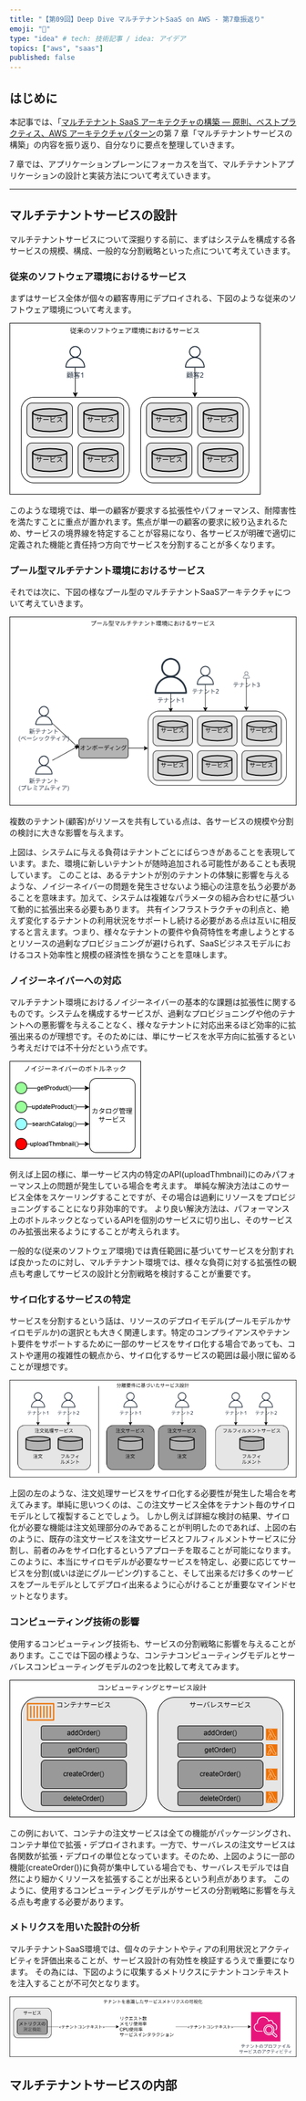 ```yaml
---
title: "【第09回】Deep Dive マルチテナントSaaS on AWS - 第7章振返り"
emoji: "🤿"
type: "idea" # tech: 技術記事 / idea: アイデア
topics: ["aws", "saas"]
published: false
---
```


## はじめに

本記事では、「[マルチテナント SaaS アーキテクチャの構築 ― 原則、ベストプラクティス、AWS アーキテクチャパターン](https://www.oreilly.co.jp/books/9784814401017/)の第 7 章「マルチテナントサービスの構築」の内容を振り返り、自分なりに要点を整理していきます。

<!-- TODO: 要約ちゃんと書く -->

7 章では、アプリケーションプレーンにフォーカスを当て、マルチテナントアプリケーションの設計と実装方法について考えていきます。

---

## マルチテナントサービスの設計

マルチテナントサービスについて深掘りする前に、まずはシステムを構成する各サービスの規模、構成、一般的な分割戦略といった点について考えていきます。

### 従来のソフトウェア環境におけるサービス

まずはサービス全体が個々の顧客専用にデプロイされる、下図のような従来のソフトウェア環境について考えます。

![](./../images/09/normal-software-env.drawio.png)

このような環境では、単一の顧客が要求する拡張性やパフォーマンス、耐障害性を満たすことに重点が置かれます。焦点が単一の顧客の要求に絞り込まれるため、サービスの境界線を特定することが容易になり、各サービスが明確で適切に定義された機能と責任持つ方向でサービスを分割することが多くなります。

### プール型マルチテナント環境におけるサービス

それでは次に、下図の様なプール型のマルチテナントSaaSアーキテクチャについて考えていきます。

![](../images/09/pool-multi-tenant-service.drawio.png)

複数のテナント(顧客)がリソースを共有している点は、各サービスの規模や分割の検討に大きな影響を与えます。

上図は、システムに与える負荷はテナントごとにばらつきがあることを表現しています。また、環境に新しいテナントが随時追加される可能性があることも表現しています。
このことは、あるテナントが別のテナントの体験に影響を与えるような、ノイジーネイバーの問題を発生させないよう細心の注意を払う必要があることを意味ます。加えて、システムは複雑なパラメータの組み合わせに基づいて動的に拡張出来る必要もあります。
共有インフラストラクチャの利点と、絶えず変化するテナントの利用状況をサポートし続ける必要がある点は互いに相反すると言えます。つまり、様々なテナントの要件や負荷特性を考慮しようとするとリソースの過剰なプロビジョニングが避けられず、SaaSビジネスモデルにおけるコスト効率性と規模の経済性を損なうことを意味します。

### ノイジーネイバーへの対応

マルチテナント環境におけるノイジーネイバーの基本的な課題は拡張性に関するものです。システムを構成するサービスが、過剰なプロビジョニングや他のテナントへの悪影響を与えることなく、様々なテナントに対応出来るほど効率的に拡張出来るのが理想です。そのためには、単にサービスを水平方向に拡張するという考えだけでは不十分だという点です。

![](../images/09/noisy-neighbor-bottle-neck.drawio.png)

例えば上図の様に、単一サービス内の特定のAPI(uploadThmbnail)にのみパフォーマンス上の問題が発生している場合を考えます。
単純な解決方法はこのサービス全体をスケーリングすることですが、その場合は過剰にリソースをプロビジョニングすることになり非効率的です。
より良い解決方法は、パフォーマンス上のボトルネックとなっているAPIを個別のサービスに切り出し、そのサービスのみ拡張出来るようにすることが考えられます。

一般的な(従来のソフトウェア環境)では責任範囲に基づいてサービスを分割すれば良かったのに対し、マルチテナント環境では、様々な負荷に対する拡張性の観点も考慮してサービスの設計と分割戦略を検討することが重要です。

### サイロ化するサービスの特定

サービスを分割するという話は、リソースのデプロイモデル(プールモデルかサイロモデルか)の選択とも大きく関連します。特定のコンプライアンスやテナント要件をサポートするために一部のサービスをサイロ化する場合であっても、コストや運用の複雑性の観点から、サイロ化するサービスの範囲は最小限に留めることが理想です。

![](../images/09/silo-service-separate.drawio.png)

上図の左のような、注文処理サービスをサイロ化する必要性が発生した場合を考えてみます。単純に思いつくのは、この注文サービス全体をテナント毎のサイロモデルとして複製することでしょう。
しかし例えば詳細な検討の結果、サイロ化が必要な機能は注文処理部分のみであることが判明したのであれば、上図の右のように、既存の注文サービスを注文サービスとフルフィルメントサービスに分割し、前者のみをサイロ化するというアプローチを取ることが可能になります。
このように、本当にサイロモデルが必要なサービスを特定し、必要に応じてサービスを分割(或いは逆にグルーピング)すること、そして出来るだけ多くのサービスをプールモデルとしてデプロイ出来るように心がけることが重要なマインドセットとなります。

### コンピューティング技術の影響

使用するコンピューティング技術も、サービスの分割戦略に影響を与えることがあります。ここでは下図の様ような、コンテナコンピューティングモデルとサーバレスコンピューティングモデルの2つを比較して考えてみます。

![](../images/09/container-serverless-compute.drawio.png)

この例において、コンテナの注文サービスは全ての機能がパッケージングされ、コンテナ単位で拡張・デプロイされます。一方で、サーバレスの注文サービスは各関数が拡張・デプロイの単位となっています。そのため、上図のように一部の機能(createOrder())に負荷が集中している場合でも、サーバレスモデルでは自然により細かくリソースを拡張することが出来るという利点があります。
このように、使用するコンピューティングモデルがサービスの分割戦略に影響を与える点も考慮する必要があります。

### メトリクスを用いた設計の分析

マルチテナントSaaS環境では、個々のテナントやティアの利用状況とアクティビティを評価出来ることが、サービス設計の有効性を検証するうえで重要になります。
その為には、下図のように収集するメトリクスにテナントコンテキストを注入することが不可欠となります。

![](../images/09/monitoring-with-tenant-context.drawio.png)

## マルチテナントサービスの内部
